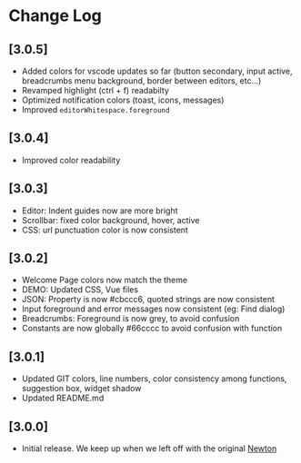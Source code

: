 # Change Log

## [3.0.5]

- Added colors for vscode updates so far (button secondary, input active, breadcrumbs menu background, border between editors, etc...)
- Revamped highlight (ctrl + f) readabilty
- Optimized notification colors (toast, icons, messages)
- Improved `editorWhitespace.foreground`

## [3.0.4]

- Improved color readability

## [3.0.3]

- Editor: Indent guides now are more bright
- Scrollbar: fixed color background, hover, active
- CSS: url punctuation color is now consistent

## [3.0.2]

- Welcome Page colors now match the theme
- DEMO: Updated CSS, Vue files
- JSON: Property is now #cbccc6, quoted strings are now consistent
- Input foreground and error messages now consistent (eg: Find dialog)
- Breadcrumbs: Foreground is now grey, to avoid confusion
- Constants are now globally #66cccc to avoid confusion with function

## [3.0.1]

- Updated GIT colors, line numbers, color consistency among functions, suggestion box, widget shadow
- Updated README.md

## [3.0.0]

- Initial release. We keep up when we left off with the original [Newton](https://github.com/bertolinimarco/vscode-theme-newton)
